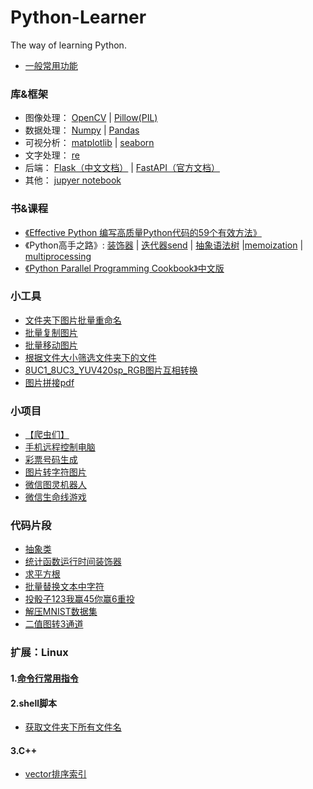 # Python-Learner

The way of learning Python.

* [一般常用功能](./useful)


### 库&框架
* 图像处理： [OpenCV](./tools/OpenCV) | [Pillow(PIL)](https://www.cnblogs.com/sun-haiyu/p/7127582.html)
* 数据处理： [Numpy](./tools/numpy) | [Pandas](./tools/pandas)
* 可视分析： [matplotlib](./tools/matplotlib) | [seaborn](./tools/seaborn)
* 文字处理： [re](./tools/re)
* 后端： [Flask（中文文档）](https://dormousehole.readthedocs.io/) | [FastAPI（官方文档）](https://fastapi.tiangolo.com/)
* 其他：     [jupyer notebook](./tools/jupyter)

### 书&课程
* [《Effective Python 编写高质量Python代码的59个有效方法》](/Books-Classes/Effective-Python)
* 《Python高手之路》:  [装饰器](./Books-Classes/PythonHackersGuide/learn_decorator.ipynb) | [迭代器send](./Books-Classes/PythonHackersGuide/learn_generator_send.py) | [抽象语法树](./Books-Classes/PythonHackersGuide/ast.py) |[memoization](https://blog.csdn.net/feeltouch/article/details/45072725) | [multiprocessing](https://blog.csdn.net/cityzenoldwang/article/details/78584175)
* [《Python Parallel Programming Cookbook》中文版](https://github.com/laixintao/python-parallel-programming-cookbook-cn)

### 小工具
* [文件夹下图片批量重命名](./tools/mine/rename.py)
* [批量复制图片](./tools/mine/copyImg.py)
* [批量移动图片](./tools/mine/moveImg.py)
* [根据文件大小筛选文件夹下的文件](./tools/mine/filterSize.py)
* [8UC1_8UC3_YUV420sp_RGB图片互相转换](./tools/OpenCV/imgTransfer.py)
* [图片拼接pdf](./tools/mine/img_to_pdf.py)

### 小项目
* [【爬虫们】](/Project/crawler) 
* [手机远程控制电脑](/Project/Remote-Control-Computer) 
* [彩票号码生成](/Project/CaiPiao)
* [图片转字符图片](/Project/pic2charpic)
* [微信图灵机器人](/Project/wechatRobot)
* [微信生命线游戏](/Project/Lifeline)

### 代码片段
* [抽象类](/CodePiece/abstract.py)
* [统计函数运行时间装饰器](/CodePiece/timecost.py)
* [求平方根](/CodePiece/squareroot.py)
* [批量替换文本中字符](/CodePiece/%E6%89%B9%E9%87%8F%E6%9B%BF%E6%8D%A2%E6%96%87%E6%9C%AC%E4%B8%AD%E7%9A%84%E5%AD%97%E7%AC%A6.py)
* [投骰子123我赢45你赢6重投](/CodePiece/投骰子123我赢45你赢.py)
* [解压MNIST数据集](/CodePiece/unzip_MNIST.py)
* [二值图转3通道](/CodePiece/gray2rgb.py)


### 扩展：Linux

#### 1.[命令行常用指令](./linux/)

#### 2.shell脚本
* [获取文件夹下所有文件名](./linux/shell/getAllName.sh)

#### 3.C++
* [vector排序索引](./CodePiece/cpp/sort_index.cpp)
